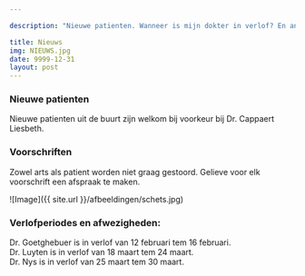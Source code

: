 ```yaml
---

description: "Nieuwe patienten. Wanneer is mijn dokter in verlof? En ander nieuws. "

title: Nieuws
img: NIEUWS.jpg
date: 9999-12-31
layout: post
---
```


### Nieuwe patienten
Nieuwe patienten uit de buurt zijn welkom bij voorkeur bij Dr. Cappaert Liesbeth.

### Voorschriften
Zowel arts als patient worden niet graag gestoord. Gelieve voor elk voorschrift een afspraak te maken.





![Image]({{ site.url }}/afbeeldingen/schets.jpg)



### Verlofperiodes en afwezigheden:
Dr. Goetghebuer is in verlof van 12 februari tem 16 februari. <br>
Dr. Luyten is in verlof van 18 maart tem 24 maart. <br>
Dr. Nys is in verlof van 25 maart tem 30 maart.


